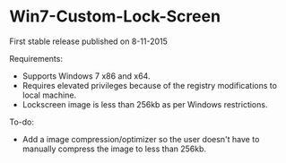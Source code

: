 # Win7-Custom-Lock-Screen

First stable release published on 8-11-2015

Requirements:
- Supports Windows 7 x86 and x64.
- Requires elevated privileges because of the registry modifications to local machine.
- Lockscreen image is less than 256kb as per Windows restrictions.

To-do:
- Add a image compression/optimizer so the user doesn't have to manually compress the image to less than 256kb.



